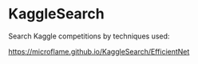 # KaggleSearch

Search Kaggle competitions by techniques used:

https://microflame.github.io/KaggleSearch/EfficientNet
